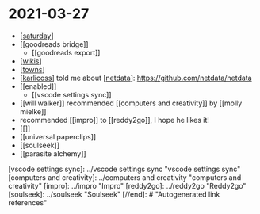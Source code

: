 # 2021-03-27

- [[saturday]]
- [[goodreads bridge]]
  - [[goodreads export]]
- [[wikis]]
- [[towns]]
- [[karlicoss]] told me about [[netdata]]: https://github.com/netdata/netdata
- [[enabled]]
  - [[vscode settings sync]]
- [[will walker]] recommended [[computers and creativity]] by [[molly mielke]]
- recommended [[impro]] to [[reddy2go]], I hope he likes it!
- [[]]
- [[universal paperclips]]
- [[soulseek]]
- [[parasite alchemy]]

[//begin]: # "Autogenerated link references for markdown compatibility"
[saturday]: ../saturday "Saturday"
[wikis]: ../wikis "Wikis"
[towns]: ../towns "towns"
[karlicoss]: ../karlicoss "Karlicoss"
[netdata]: ../netdata "netdata"
[vscode settings sync]: ../vscode settings sync "vscode settings sync"
[computers and creativity]: ../computers and creativity "computers and creativity"
[impro]: ../impro "Impro"
[reddy2go]: ../reddy2go "Reddy2go"
[soulseek]: ../soulseek "Soulseek"
[//end]: # "Autogenerated link references"